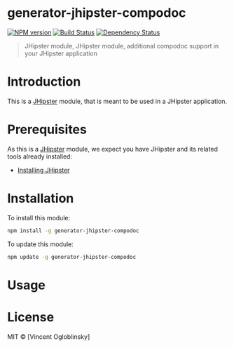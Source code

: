 # generator-jhipster-compodoc
[![NPM version][npm-image]][npm-url] [![Build Status][travis-image]][travis-url] [![Dependency Status][daviddm-image]][daviddm-url]
> JHipster module, JHipster module, additional compodoc support in your JHipster application

# Introduction

This is a [JHipster](http://jhipster.github.io/) module, that is meant to be used in a JHipster application.

# Prerequisites

As this is a [JHipster](http://jhipster.github.io/) module, we expect you have JHipster and its related tools already installed:

- [Installing JHipster](https://jhipster.github.io/installation.html)

# Installation

To install this module:

```bash
npm install -g generator-jhipster-compodoc
```

To update this module:
```bash
npm update -g generator-jhipster-compodoc
```

# Usage

# License

MIT © [Vincent Ogloblinsky]


[npm-image]: https://img.shields.io/npm/v/generator-jhipster-compodoc.svg
[npm-url]: https://npmjs.org/package/generator-jhipster-compodoc
[travis-image]: https://travis-ci.org/compodoc/generator-jhipster-compodoc.svg?branch=master
[travis-url]: https://travis-ci.org/compodoc/generator-jhipster-compodoc
[daviddm-image]: https://david-dm.org/compodoc/generator-jhipster-compodoc.svg?theme=shields.io
[daviddm-url]: https://david-dm.org/compodoc/generator-jhipster-module
